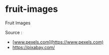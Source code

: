 # fruit-images
Fruit Images

Source :
- [www.pexels.com](https://www.pexels.com)
- https://pixabay.com/
